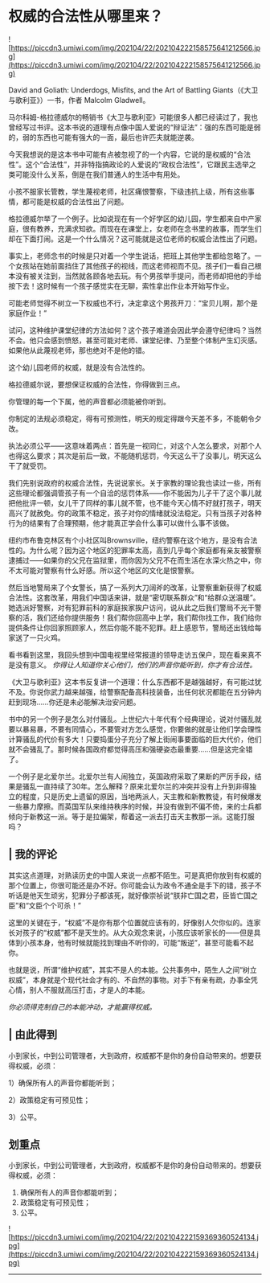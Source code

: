 # 权威的合法性从哪里来？

![https://piccdn3.umiwi.com/img/202104/22/202104222158575641212566.jpg](https://piccdn3.umiwi.com/img/202104/22/202104222158575641212566.jpg)

David and Goliath: Underdogs, Misfits, and the Art of Battling Giants（《大卫与歌利亚》）一书，作者 Malcolm Gladwell。

马尔科姆-格拉德威尔的畅销书《大卫与歌利亚》可能很多人都已经读过了，我也曾经写过书评。这本书说的道理有点像中国人爱说的“辩证法”：强的东西可能是弱的，弱的东西也可能有强大的一面，最后也许匹夫就能逆袭。

今天我想说的是这本书中可能有点被忽视了的一个内容，它说的是权威的“合法性”。这个“合法性”，并非特指搞政论的人爱说的“政权合法性”，它跟民主选举之类可能没什么关系，倒是在我们普通人的生活中有用处。

小孩不服家长管教，学生蔑视老师，社区痛恨警察，下级违抗上级，所有这些事情，都可能是权威的合法性出了问题。

格拉德威尔举了一个例子。比如说现在有一个好学区的幼儿园，学生都来自中产家庭，很有教养，充满求知欲。而现在在课堂上，女老师在念书里的故事，而学生们却在下面打闹。这是一个什么情况？这可能就是这位老师的权威合法性出了问题。

事实上，老师念书的时候是只对着一个学生说话，把班上其他学生都给忽略了。一个女孩站在她前面挡住了其他孩子的视线，而这老师视而不见。孩子们一看自己根本没有被关注到，当然就各顾各地去玩。有个男孩举手提问，而老师却把他的手给按下去！这时候有一个孩子感觉实在无聊，索性拿出作业本开始写作业。

可能老师觉得不树立一下权威也不行，决定拿这个男孩开刀：“宝贝儿啊，那个是家庭作业！”

试问，这种维护课堂纪律的方法如何？这个孩子难道会因此学会遵守纪律吗？当然不会。他只会感到愤怒，甚至可能对老师、课堂纪律、乃至整个体制产生幻灭感。如果他从此蔑视老师，那也绝对不是他的错。

这个幼儿园老师的权威，就是没有合法性的。

格拉德威尔说，要想保证权威的合法性，你得做到三点。

你管理的每一个下属，他的声音都必须能被你听到。

你制定的法规必须稳定，得有可预测性，明天的规定得跟今天差不多，不能朝令夕改。

执法必须公平——这意味着两点：首先是一视同仁，对这个人怎么要求，对那个人也得这么要求；其次是前后一致，不能随机惩罚，今天这么干了没事儿，明天这么干了就受罚。

我们先别说政府的权威合法性，先说说家长。关于家教的理论我也读过一些，所有这些理论都强调管孩子有一个自洽的惩罚体系——你不能因为儿子干了这个事儿就把他批评一顿，女儿干了同样的事儿就不管，也不能今天心情不好就打孩子，明天高兴了就赦免。你的政策不稳定，孩子对你的情绪就没法稳定。只有当孩子对各种行为的结果有了合理预期，他才能真正学会什么事可以做什么事不该做。

纽约市布鲁克林区有个小社区叫Brownsville，纽约警察在这个地方，是没有合法性的。为什么呢？因为这个地区的犯罪率太高，高到几乎每个家庭都有亲友被警察逮捕过——如果你的父兄在监狱里，而你因为父兄不在而生活在水深火热之中，你不太可能对警察有什么好感。所以这个地区的文化是恨警察。

然后当地警局来了个女警长，搞了一系列大刀阔斧的改革，让警察重新获得了权威合法性。这套改革，用我们中国话来讲，就是“密切联系群众”和“给群众送温暖”。她选派好警察，对有犯罪前科的家庭挨家挨户访问，说从此之后我们警局不光干警察的活，我们还给你提供服务！我们帮你回高中上学，我们帮你找工作，我们给你提供条件让你回家照顾家人，然后你能不能不犯罪。赶上感恩节，警局还出钱给每家送了一只火鸡。

看书看到这里，我回头想到中国电视里经常报道的领导走访五保户，现在看来真不是没有意义。 *你得让人知道你关心他们，他们的声音你能听到，你才有合法性。*

《大卫与歌利亚》这本书反复讲一个道理：什么东西都不是越强越好，有可能过犹不及。你说你武力越来越强，给警察配备高科技装备，出任何状况都能在五分钟内赶到现场……你还是未必能解决治安问题。

书中的另一个例子是怎么对付骚乱。上世纪六十年代有个经典理论，说对付骚乱就要以暴易暴，不要有同情心，不要管对方怎么感觉，你要做的就是让他们学会理性计算骚乱的代价有多大！只要捣蛋分子充分了解上街闹事要面临的巨大代价，他们就不会骚乱了。那时候各国政府都觉得高压和强硬姿态最重要……但是这完全错了。

一个例子是北爱尔兰。北爱尔兰有人闹独立，英国政府采取了果断的严厉手段，结果是骚乱一直持续了30年。怎么解释？原来北爱尔兰的冲突并没有上升到非得独立的程度，只是历史上遗留的原因，当地两派人，天主教和新教教徒，有时候爆发一些暴力摩擦。而英国军队来维持秩序的时候，并没有做到不偏不倚，来的士兵都倾向于新教这一派。等于是拉偏架，帮着这一派去打击天主教那一派。这能打服吗？

## | 我的评论

其实这点道理，对熟读历史的中国人来说一点都不陌生。可是真把你放到有权威的那个位置上，你很可能还是办不好。你可能会认为政令不通全是手下的错，孩子不听话是他天生顽劣，犯罪分子都该死，就好像崇祯说“朕非亡国之君，臣皆亡国之臣”和“文臣个个可杀！”

这里的关键在于，“权威”不是你有那个位置就应该有的，好像别人欠你似的。连家长对孩子的“权威”都不是天生的。从大众观念来说，小孩应该听家长的——但是具体到小孩本身，他有时候就能找到理由不听你的，可能“叛逆”，甚至可能看不起你。

也就是说，所谓“维护权威”，其实不是人的本能。公共事务中，陌生人之间“树立权威”，本身就是个现代社会才有的、不自然的事物。对手下有亲有疏，办事全凭心情，别人不服就高压打击，才是人的本能。

 *你必须得克制自己的本能冲动，才能赢得权威。*

## | 由此得到

小到家长，中到公司管理者，大到政府，权威都不是你的身份自动带来的。想要获得权威，必须：

1）确保所有人的声音你都能听到；

2）政策稳定有可预见性；

3）公平。

## 划重点

小到家长，中到公司管理者，大到政府，权威都不是你的身份自动带来的。想要获得权威，必须：
1. 确保所有人的声音你都能听到；
2. 政策稳定有可预见性；
3. 公平。

![https://piccdn3.umiwi.com/img/202104/22/202104222159369360524134.jpg](https://piccdn3.umiwi.com/img/202104/22/202104222159369360524134.jpg)

---
